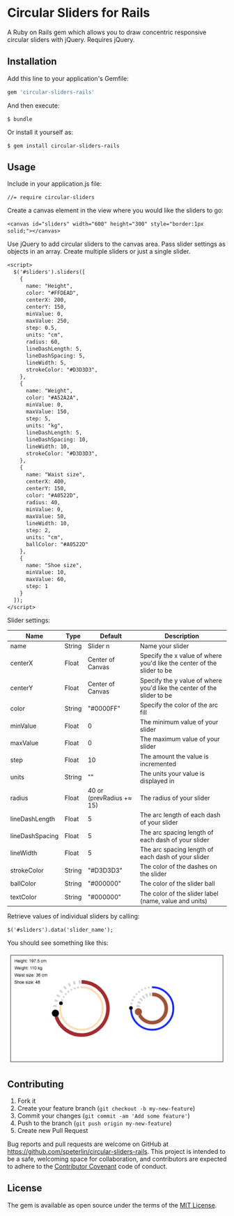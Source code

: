 # Circular Sliders for Rails

A Ruby on Rails gem which allows you to draw concentric responsive circular sliders with jQuery. Requires jQuery.

## Installation

Add this line to your application's Gemfile:

```ruby
gem 'circular-sliders-rails'
```

And then execute:

    $ bundle

Or install it yourself as:

    $ gem install circular-sliders-rails

## Usage

Include in your application.js file:

    //= require circular-sliders

Create a canvas element in the view where you would like the sliders to go:

    <canvas id="sliders" width="600" height="300" style="border:1px solid;"></canvas>

Use jQuery to add circular sliders to the canvas area. Pass slider settings as objects in an array. Create multiple sliders or just a single slider.

    <script>
      $('#sliders').sliders([
        {
          name: "Height",
          color: "#FFDEAD",
          centerX: 200,
          centerY: 150,
          minValue: 0,
          maxValue: 250,
          step: 0.5,
          units: "cm",
          radius: 60,
          lineDashLength: 5,
          lineDashSpacing: 5,
          lineWidth: 5,
          strokeColor: "#D3D3D3",
        },
        {
          name: "Weight",
          color: "#A52A2A",
          minValue: 0,
          maxValue: 150,
          step: 5,
          units: "kg",
          lineDashLength: 5,
          lineDashSpacing: 10,
          lineWidth: 10,
          strokeColor: "#D3D3D3",
        },
        {
          name: "Waist size",
          centerX: 400,
          centerY: 150,
          color: "#A0522D",
          radius: 40,
          minValue: 0,
          maxValue: 50,
          lineWidth: 10,
          step: 2,
          units: "cm",
          ballColor: "#A0522D"
        },
        {
          name: "Shoe size",
          minValue: 10,
          maxValue: 60,
          step: 1
        }
      ]);
    </script>

Slider settings:

| Name            | Type   | Default                  | Description                                                            |
| --------------- | ------ | ------------------------ | ---------------------------------------------------------------------- |
| name            | String | Slider n                 | Name your slider                                                       |
| centerX         | Float  | Center of Canvas         | Specify the x value of where you'd like the center of the slider to be |
| centerY         | Float  | Center of Canvas         | Specify the y value of where you'd like the center of the slider to be |
| color           | String | "#0000FF"                | Specify the color of the arc fill                                      |
| minValue        | Float  | 0                        | The minimum value of your slider                                       |
| maxValue        | Float  | 0                        | The maximum value of your slider                                       |
| step            | Float  | 10                       | The amount the value is incremented                                    |
| units           | String | ""                       | The units your value is displayed in                                   |
| radius          | Float  | 40 or (prevRadius +≈ 15) | The radius of your slider                                              |
| lineDashLength  | Float  | 5                        | The arc length of each dash of your slider                             |
| lineDashSpacing | Float  | 5                        | The arc spacing length of each dash of your slider                     |
| lineWidth       | Float  | 5                        | The arc spacing length of each dash of your slider                     |
| strokeColor     | String | "#D3D3D3"                | The color of the dashes on the slider                                  |
| ballColor       | String | "#000000"                | The color of the slider ball                                           |
| textColor       | String | "#000000"                | The color of the slider label (name, value and units)                  |

Retrieve values of individual sliders by calling:

    $('#sliders').data('slider_name');

You should see something like this:

![Circular sliders](/vendor/assets/images/circular-sliders-rails.png)

<!-- ## Development -->

<!-- To install this gem onto your local machine, run `bundle exec rake install`. To release a new version, update the version number in `version.rb`, and then run `bundle exec rake release`, which will create a git tag for the version, push git commits and tags, and push the `.gem` file to [rubygems.org](https://rubygems.org). -->


## Contributing

  1. Fork it
  1. Create your feature branch (`git checkout -b my-new-feature`)
  1. Commit your changes (`git commit -am 'Add some feature'`)
  1. Push to the branch (`git push origin my-new-feature`)
  1. Create new Pull Request

Bug reports and pull requests are welcome on GitHub at https://github.com/speterlin/circular-sliders-rails. This project is intended to be a safe, welcoming space for collaboration, and contributors are expected to adhere to the [Contributor Covenant](http://contributor-covenant.org) code of conduct.


## License

The gem is available as open source under the terms of the [MIT License](http://opensource.org/licenses/MIT).
